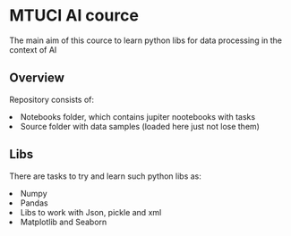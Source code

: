# MTUCI AI cource 
The main aim of this cource to learn python libs for data processing in the context of AI
## Overview
Repository consists of:
<li> Notebooks folder, which contains jupiter nootebooks with tasks </li>
<li> Source folder with data samples (loaded here just not lose them) </li>

## Libs
There are tasks to try and learn such python libs as:
<li> Numpy </li>
<li> Pandas </li>
<li> Libs to work with Json, pickle and xml </li>
<li> Matplotlib and Seaborn </li>
